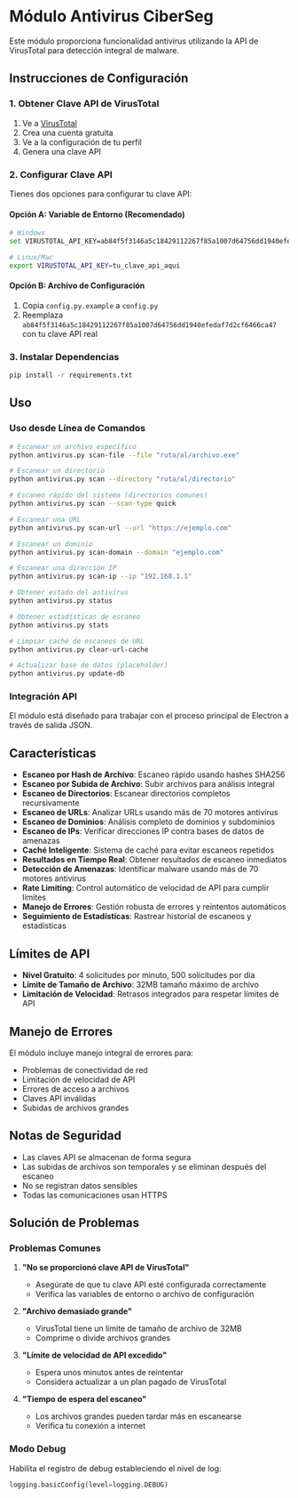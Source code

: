 # Módulo Antivirus CiberSeg

Este módulo proporciona funcionalidad antivirus utilizando la API de VirusTotal para detección integral de malware.

## Instrucciones de Configuración

### 1. Obtener Clave API de VirusTotal

1. Ve a [VirusTotal](https://www.virustotal.com/)
2. Crea una cuenta gratuita
3. Ve a la configuración de tu perfil
4. Genera una clave API

### 2. Configurar Clave API

Tienes dos opciones para configurar tu clave API:

#### Opción A: Variable de Entorno (Recomendado)
```bash
# Windows
set VIRUSTOTAL_API_KEY=ab84f5f3146a5c18429112267f85a1007d64756dd1940efedaf7d2cf6466ca47

# Linux/Mac
export VIRUSTOTAL_API_KEY=tu_clave_api_aqui
```

#### Opción B: Archivo de Configuración
1. Copia `config.py.example` a `config.py`
2. Reemplaza `ab84f5f3146a5c18429112267f85a1007d64756dd1940efedaf7d2cf6466ca47` con tu clave API real

### 3. Instalar Dependencias

```bash
pip install -r requirements.txt
```

## Uso

### Uso desde Línea de Comandos

```bash
# Escanear un archivo específico
python antivirus.py scan-file --file "ruta/al/archivo.exe"

# Escanear un directorio
python antivirus.py scan --directory "ruta/al/directorio"

# Escaneo rápido del sistema (directorios comunes)
python antivirus.py scan --scan-type quick

# Escanear una URL
python antivirus.py scan-url --url "https://ejemplo.com"

# Escanear un dominio
python antivirus.py scan-domain --domain "ejemplo.com"

# Escanear una dirección IP
python antivirus.py scan-ip --ip "192.168.1.1"

# Obtener estado del antivirus
python antivirus.py status

# Obtener estadísticas de escaneo
python antivirus.py stats

# Limpiar caché de escaneos de URL
python antivirus.py clear-url-cache

# Actualizar base de datos (placeholder)
python antivirus.py update-db
```

### Integración API

El módulo está diseñado para trabajar con el proceso principal de Electron a través de salida JSON.

## Características

- **Escaneo por Hash de Archivo**: Escaneo rápido usando hashes SHA256
- **Escaneo por Subida de Archivo**: Subir archivos para análisis integral
- **Escaneo de Directorios**: Escanear directorios completos recursivamente
- **Escaneo de URLs**: Analizar URLs usando más de 70 motores antivirus
- **Escaneo de Dominios**: Análisis completo de dominios y subdominios
- **Escaneo de IPs**: Verificar direcciones IP contra bases de datos de amenazas
- **Caché Inteligente**: Sistema de caché para evitar escaneos repetidos
- **Resultados en Tiempo Real**: Obtener resultados de escaneo inmediatos
- **Detección de Amenazas**: Identificar malware usando más de 70 motores antivirus
- **Rate Limiting**: Control automático de velocidad de API para cumplir límites
- **Manejo de Errores**: Gestión robusta de errores y reintentos automáticos
- **Seguimiento de Estadísticas**: Rastrear historial de escaneos y estadísticas

## Límites de API

- **Nivel Gratuito**: 4 solicitudes por minuto, 500 solicitudes por día
- **Límite de Tamaño de Archivo**: 32MB tamaño máximo de archivo
- **Limitación de Velocidad**: Retrasos integrados para respetar límites de API

## Manejo de Errores

El módulo incluye manejo integral de errores para:
- Problemas de conectividad de red
- Limitación de velocidad de API
- Errores de acceso a archivos
- Claves API inválidas
- Subidas de archivos grandes

## Notas de Seguridad

- Las claves API se almacenan de forma segura
- Las subidas de archivos son temporales y se eliminan después del escaneo
- No se registran datos sensibles
- Todas las comunicaciones usan HTTPS

## Solución de Problemas

### Problemas Comunes

1. **"No se proporcionó clave API de VirusTotal"**
   - Asegúrate de que tu clave API esté configurada correctamente
   - Verifica las variables de entorno o archivo de configuración

2. **"Archivo demasiado grande"**
   - VirusTotal tiene un límite de tamaño de archivo de 32MB
   - Comprime o divide archivos grandes

3. **"Límite de velocidad de API excedido"**
   - Espera unos minutos antes de reintentar
   - Considera actualizar a un plan pagado de VirusTotal

4. **"Tiempo de espera del escaneo"**
   - Los archivos grandes pueden tardar más en escanearse
   - Verifica tu conexión a internet

### Modo Debug

Habilita el registro de debug estableciendo el nivel de log:
```python
logging.basicConfig(level=logging.DEBUG)
```